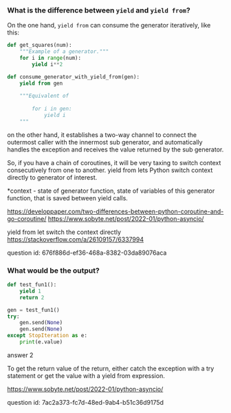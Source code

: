 ### What is the difference between `yield` and `yield from`?

On the one hand, `yield from` can consume the generator iteratively, like this:
```python
def get_squares(num):
    """Example of a generator."""
    for i in range(num):
        yield i**2

def consume_generator_with_yield_from(gen):
    yield from gen
    
    """Equivalent of
       
        for i in gen:
            yield i
    """
```

on the other hand, it establishes a two-way channel to connect the outermost caller with the innermost sub generator, 
and automatically handles the exception and receives the value returned by the sub generator.

So, if you have a chain of coroutines, it will be very taxing to switch context consecutively from one to another.
yield from lets Python switch context directly to generator of interest. 

*context - state of generator function, state of variables of this generator function, that is saved between yield 
calls.

https://developpaper.com/two-differences-between-python-coroutine-and-go-coroutine/
https://www.sobyte.net/post/2022-01/python-asyncio/

yield from let switch the context directly 
https://stackoverflow.com/a/26109157/6337994

question id: 676f886d-ef36-468a-8382-03da89076aca


### What would be the output?

```python
def test_fun1():
    yield 1
    return 2

gen = test_fun1()
try:
    gen.send(None)
    gen.send(None)
except StopIteration as e:
    print(e.value)
```

answer
2

To get the return value of the return, either catch the exception with a try statement or get the value with 
a yield from expression.

https://www.sobyte.net/post/2022-01/python-asyncio/

question id: 7ac2a373-fc7d-48ed-9ab4-b51c36d9175d
